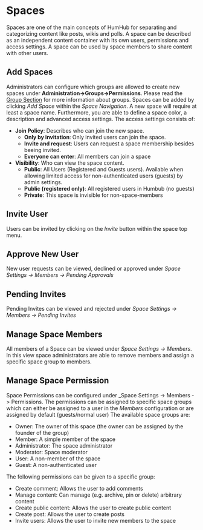 Spaces
=======

Spaces are one of the main concepts of HumHub for separating and categorizing content like posts, wikis and polls. A space
can be described as an independent content container with its own users, permissions and access settings.
A space can be used by space members to share content with other users.

## Add Spaces

Administrators can configure which groups are allowed to create new spaces under **Administration->Groups->Permissions**.
Please read the [Group Section](admin-groups.md) for more information about groups.
Spaces can be added by clicking _Add Space_ within the _Space Navigation_. 
A new space will require at least a space name. Furthermore, you are able to define a space color, a description and advanced access settings.
The access settings consists of:

- **Join Policy**: Describes who can join the new space.
    - **Only by invitation**: Only invited users can join the space.
    - **Invite and request**: Users can request a space membership besides beeing invited.
    - **Everyone can enter**: All members can join a space
- **Visibility**: Who can view the space content.
    - **Public**: All Users (Registered and Guests users). Available when allowing limited access for non-authenticated users (guests) by admin settings.
    - **Public (registered only)**: All registered users in Humbub (no guests)
    - **Private**: This space is invisible for non-space-members

## Invite User

Users can be invited by clicking on the _Invite_ button within the space top menu.

## Approve New User

New user requests can be viewed, declined or approved under _Space Settings -> Members -> Pending Approvals_

## Pending Invites

Pending Invites can be viewed and rejected under _Space Settings -> Members -> Pending Invites_

## Manage Space Members

All members of a Space can be viewed under _Space Settings -> Members_. In this view space administrators are able to remove members
and assign a specific space group to members.

## Manage Space Permission

Space Permissions can be configured under _Space Settings -> Members -> Permissions.
The permissions can be assigned to specific space groups which can either be assigned
to a user in the _Members_ configuration or are assigned by default (guests/normal user)
The available space groups are:

- Owner: The owner of this space (the owner can be assigned by the founder of the group)
- Member: A simple member of the space 
- Administrator: The space administrator
- Moderator: Space moderator
- User: A non-member of the space
- Guest: A non-authenticated user

The following permissions can be given to a specific group:

- Create comment: Allows the user to add comments
- Manage content: Can manage (e.g. archive, pin or delete) arbitrary content
- Create public content: Allows the user to create public content
- Create post: Allows the user to create posts
- Invite users: Allows the user to invite new members to the space


